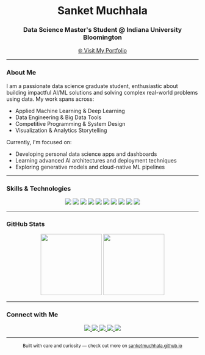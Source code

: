 <h1 align="center">Sanket Muchhala</h1>
<h3 align="center">Data Science Master's Student @ Indiana University Bloomington</h3>

<p align="center">
  <a href="https://sanketmuchhala.github.io" target="_blank">🌐 Visit My Portfolio</a>
</p>

---

### About Me

I am a passionate data science graduate student, enthusiastic about building impactful AI/ML solutions and solving complex real-world problems using data. My work spans across:

- Applied Machine Learning & Deep Learning
- Data Engineering & Big Data Tools
- Competitive Programming & System Design
- Visualization & Analytics Storytelling

Currently, I'm focused on:

- Developing personal data science apps and dashboards
- Learning advanced AI architectures and deployment techniques
- Exploring generative models and cloud-native ML pipelines

---

### Skills & Technologies

<p align="center">
  <img src="https://img.shields.io/badge/Python-3776AB?style=for-the-badge&logo=python&logoColor=white"/>
  <img src="https://img.shields.io/badge/R-276DC3?style=for-the-badge&logo=r&logoColor=white"/>
  <img src="https://img.shields.io/badge/Java-007396?style=for-the-badge&logo=java&logoColor=white"/>
  <img src="https://img.shields.io/badge/C++-00599C?style=for-the-badge&logo=c%2B%2B&logoColor=white"/>
  <img src="https://img.shields.io/badge/SQL-4479A1?style=for-the-badge&logo=mysql&logoColor=white"/>
  <img src="https://img.shields.io/badge/Flask-000000?style=for-the-badge&logo=flask&logoColor=white"/>
  <img src="https://img.shields.io/badge/Django-092E20?style=for-the-badge&logo=django&logoColor=white"/>
  <img src="https://img.shields.io/badge/AWS-FF9900?style=for-the-badge&logo=amazon-aws&logoColor=white"/>
  <img src="https://img.shields.io/badge/Git-F05033?style=for-the-badge&logo=git&logoColor=white"/>
  <img src="https://img.shields.io/badge/Heroku-430098?style=for-the-badge&logo=heroku&logoColor=white"/>
</p>

---

### GitHub Stats

<p align="center">
  <img src="https://github-readme-stats.vercel.app/api?username=sanketmuchhala&show_icons=true&theme=default&count_private=true" height="160em"/>
  <img src="https://github-readme-stats.vercel.app/api/top-langs/?username=sanketmuchhala&layout=compact&theme=default&langs_count=6" height="160em"/>
</p>

---

### Connect with Me

<p align="center">
  <a href="https://www.linkedin.com/in/sanketmuchhala/" target="_blank">
    <img src="https://img.shields.io/badge/LinkedIn-0A66C2?style=for-the-badge&logo=linkedin&logoColor=white"/>
  </a>
  <a href="https://twitter.com/sanketmuchhala" target="_blank">
    <img src="https://img.shields.io/badge/Twitter-1DA1F2?style=for-the-badge&logo=twitter&logoColor=white"/>
  </a>
  <a href="https://www.instagram.com/sanket.muchhala/" target="_blank">
    <img src="https://img.shields.io/badge/Instagram-E4405F?style=for-the-badge&logo=instagram&logoColor=white"/>
  </a>
  <a href="https://www.facebook.com/sanket.muchhala/" target="_blank">
    <img src="https://img.shields.io/badge/Facebook-1877F2?style=for-the-badge&logo=facebook&logoColor=white"/>
  </a>
  <a href="https://github.com/sanketmuchhala" target="_blank">
    <img src="https://img.shields.io/badge/GitHub-000000?style=for-the-badge&logo=github&logoColor=white"/>
  </a>
</p>

---

<p align="center"><sub>Built with care and curiosity — check out more on <a href="https://sanketmuchhala.github.io">sanketmuchhala.github.io</a></sub></p>
